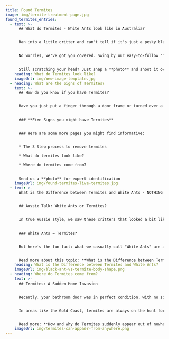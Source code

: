 ```yaml
---
title: Found Termites
image: img/termite-treatment-page.jpg
found_termites_entries:
  - text: >-
      ## What do Termites - White Ants look like in Australia?


      Ran into a little critter and can't tell if it's just a pesky black ant or a home-chomping termite?


      No worries, we've got you covered. Swing by our easy-to-follow "**What Do Termites Look Like**" page for some handy tips.


      Still scratching your head? Just snap a **photo** and shoot it over to us. Our savvy technicians will have a look and get back to you with an answer in no time.
    heading: What do Termites look like?
    imageUrl: img/new-image-template.jpg
  - heading: What are the Signs of Termites?
    text: >-
      ## How do you know if you have Termites?


      Have you just put a finger through a door frame or turned over a piece of timber in the garden and think you have found Termites? 


      ### **Five Signs you might have Termites**


      ### Here are some more pages you might find informative:


      * The 3 Step process to remove termites

      * What do termites look like?

      * Where do termites come from?


      Send us a **photo** for expert identification
    imageUrl: img/found-termites-live-termites.jpg
  - text: >-
      What is the Difference between Termites and White Ants - NOTHING!


      ## Aussie Talk: White Ants or Termites?


      In true Aussie style, we saw these critters that looked a bit like ants and called them "White Ants." Makes sense, right?


      ### White Ants = Termites?


      But here's the fun fact: what we casually call "White Ants" are actually termites. They're not even close to being real ants, despite looking similar with their six legs and antennae. They live in groups, sure, but that's about all they share. When it comes to body shape and how they behave, they're totally different beasts!


      Read more about this topic: **What is the Difference between Termites and White Ants?**
    heading: What is the Difference between Termites and White Ants?
    imageUrl: img/black-ant-vs-termite-body-shape.png
  - heading: Where do Termites come from?
    text: >-
      ## Termites: A Sudden Home Invasion


      Recently, your bathroom door was in perfect condition, with no signs of damage. However, now you find the timber deteriorating, crumbling, and flaking.


      In areas like the Gold Coast, termites are always on the hunt for cellulose materials to consume and bring back to their colony. Without proper protection, your home can quickly become a target for these voracious pests.


      Read more: **How and why do Termites suddenly appear out of nowhere**
    imageUrl: img/termites-can-appaer-from-anywhere.png
---
```

